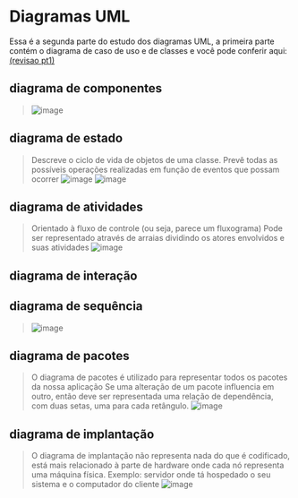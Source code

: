# Diagramas UML
Essa é a segunda parte do estudo dos diagramas UML, a primeira parte contém o diagrama de caso de uso e de classes e você pode conferir aqui: [(revisao pt1)](https://github.com/nychavs/AOO_Revisao/blob/main/revisao.md)

## diagrama de componentes
> ![image](https://github.com/nychavs/diagramas-uml/assets/101810029/0cc501ed-9c91-43b0-b087-693cef5b785f)


## diagrama de estado
> Descreve o ciclo de vida de objetos de uma classe.
> Prevê todas as possíveis operações realizadas em função de eventos que possam ocorrer
> ![image](https://github.com/nychavs/diagramas-uml/assets/101810029/c299c248-26cd-41b5-a0ff-cf045ff18120)
> ![image](https://github.com/nychavs/diagramas-uml/assets/101810029/50e5dee4-ed72-4235-b673-bcabcbd63055)


## diagrama de atividades
> Orientado à fluxo de controle (ou seja, parece um fluxograma)
> Pode ser representado através de arraias dividindo os atores envolvidos e suas atividades
> ![image](https://github.com/nychavs/diagramas-uml/assets/101810029/13dbcae1-ded4-4423-8b31-5cd7ebe86a88)

## diagrama de interação

## diagrama de sequência
> ![image](https://github.com/nychavs/diagramas-uml/assets/101810029/c60efc68-f158-4ca0-9f29-7ed583724c9a)

## diagrama de pacotes
> O diagrama de pacotes é utilizado para representar todos os pacotes da nossa aplicação
> Se uma alteração de um pacote influencia em outro, então deve ser representada uma relação de dependência, com duas setas, uma para cada retângulo.
> ![image](https://github.com/nychavs/diagramas-uml/assets/101810029/cbf9abd4-a948-41b0-92d3-8975ac20480c)

## diagrama de implantação
> O diagrama de implantação não representa nada do que é codificado, está mais relacionado à parte de hardware onde cada nó representa uma máquina física.
> Exemplo: servidor onde tá hospedado o seu sistema e o computador do cliente
> ![image](https://github.com/nychavs/diagramas-uml/assets/101810029/394eb6d4-6295-4378-a53d-3bba48646b0b)
